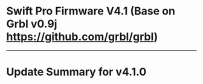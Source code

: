 # Swift Pro Firmware V4.1 (Base on Grbl v0.9j https://github.com/grbl/grbl)
***

# Update Summary for v4.1.0


